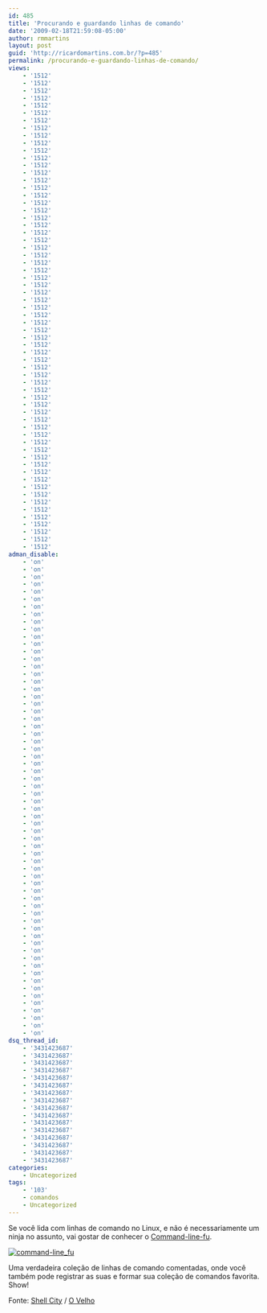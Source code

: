 ```yaml
---
id: 485
title: 'Procurando e guardando linhas de comando'
date: '2009-02-18T21:59:08-05:00'
author: rmmartins
layout: post
guid: 'http://ricardomartins.com.br/?p=485'
permalink: /procurando-e-guardando-linhas-de-comando/
views:
    - '1512'
    - '1512'
    - '1512'
    - '1512'
    - '1512'
    - '1512'
    - '1512'
    - '1512'
    - '1512'
    - '1512'
    - '1512'
    - '1512'
    - '1512'
    - '1512'
    - '1512'
    - '1512'
    - '1512'
    - '1512'
    - '1512'
    - '1512'
    - '1512'
    - '1512'
    - '1512'
    - '1512'
    - '1512'
    - '1512'
    - '1512'
    - '1512'
    - '1512'
    - '1512'
    - '1512'
    - '1512'
    - '1512'
    - '1512'
    - '1512'
    - '1512'
    - '1512'
    - '1512'
    - '1512'
    - '1512'
    - '1512'
    - '1512'
    - '1512'
    - '1512'
    - '1512'
    - '1512'
    - '1512'
    - '1512'
    - '1512'
    - '1512'
    - '1512'
    - '1512'
    - '1512'
    - '1512'
    - '1512'
    - '1512'
    - '1512'
    - '1512'
    - '1512'
    - '1512'
    - '1512'
    - '1512'
    - '1512'
    - '1512'
adman_disable:
    - 'on'
    - 'on'
    - 'on'
    - 'on'
    - 'on'
    - 'on'
    - 'on'
    - 'on'
    - 'on'
    - 'on'
    - 'on'
    - 'on'
    - 'on'
    - 'on'
    - 'on'
    - 'on'
    - 'on'
    - 'on'
    - 'on'
    - 'on'
    - 'on'
    - 'on'
    - 'on'
    - 'on'
    - 'on'
    - 'on'
    - 'on'
    - 'on'
    - 'on'
    - 'on'
    - 'on'
    - 'on'
    - 'on'
    - 'on'
    - 'on'
    - 'on'
    - 'on'
    - 'on'
    - 'on'
    - 'on'
    - 'on'
    - 'on'
    - 'on'
    - 'on'
    - 'on'
    - 'on'
    - 'on'
    - 'on'
    - 'on'
    - 'on'
    - 'on'
    - 'on'
    - 'on'
    - 'on'
    - 'on'
    - 'on'
    - 'on'
    - 'on'
    - 'on'
    - 'on'
    - 'on'
    - 'on'
    - 'on'
    - 'on'
dsq_thread_id:
    - '3431423687'
    - '3431423687'
    - '3431423687'
    - '3431423687'
    - '3431423687'
    - '3431423687'
    - '3431423687'
    - '3431423687'
    - '3431423687'
    - '3431423687'
    - '3431423687'
    - '3431423687'
    - '3431423687'
    - '3431423687'
    - '3431423687'
    - '3431423687'
categories:
    - Uncategorized
tags:
    - '103'
    - comandos
    - Uncategorized
---
```


Se você lida com linhas de comando no Linux, e não é necessariamente um ninja no assunto, vai gostar de conhecer o [Command-line-fu](http://www.commandlinefu.com/).

[![command-line_fu](http://www.ricardomartins.com.br/wp-content/uploads/2009/02/command-line_fu.jpg "command-line_fu")](http://www.ricardomartins.com.br/wp-content/uploads/2009/02/command-line_fu.jpg)

Uma verdadeira coleção de linhas de comando comentadas, onde você também pode registrar as suas e formar sua coleção de comandos favorita. Show!

Fonte: [Shell City](http://shellcity.net/) / [O Velho](http://www.ovelho.com/)